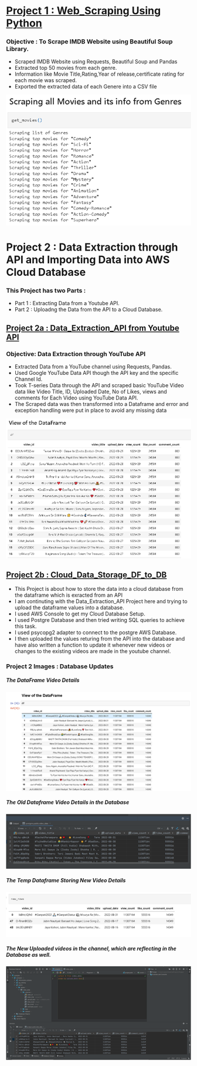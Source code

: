 # [Project 1 : Web_Scraping Using Python](https://github.com/sush-mita/Web_Scraping)
### Objective : To  Scrape IMDB Website using Beautiful Soup Library.
- Scraped IMDB Website using Requests, Beautiful Soup and Pandas
- Extracted top 50 movies from each genre.
- Information like Movie Title,Rating,Year of release,certificate rating for each movie was scraped.
- Exported the extracted data of each Genere into a CSV file

![](/images/web.PNG)

# Project 2 : Data Extraction through API and Importing Data into AWS Cloud Database 
### This Project has two Parts : 
- Part 1 : Extracting Data from a Youtube API. 
- Part 2 : Uploadng the Data from the API to a Cloud Database.

## [Project 2a : Data_Extraction_API from Youtube API](https://github.com/sush-mita/Youtube_Data_Extraction_Through_API)
### Objective: Data Extraction through YouTube API
- Extracted Data from a YouTube channel using Requests, Pandas.
- Used Google YouTube Data API though the API key and the specific Channel Id. 
- Took T-series Data through the API and scraped basic YouTube Video data like Video Title, ID, Uploaded Date, No of Likes, views and comments for Each Video using YouTube Data API.
- The Scraped data was then transformed into a Dataframe and error and exception handling were put in place to avoid any missing data

![](/images/you.PNG)

## [Project 2b : Cloud_Data_Storage_DF_to_DB](https://github.com/sush-mita/Cloud_Data_Storage_DF_to_DB)
- This Project is about how to store the data into a cloud database from the dataframe which is exracted from an API
- I am continuting with the Data_Extraction_API Project here and trying to upload the dataframe values into a database.
- I used AWS Console to get my Cloud Database Setup.
- I used Postgre Database and then tried writing SQL queries to achieve this task.
- I used psycopg2 adapter to connect to the postgre AWS Database.
- I then uploaded the values returing from the API into the database and have also written a function to update it whenever new videos or changes to the existing videos are made in the youtube channel.

### Project 2 Images : Database Updates 
##### The DataFrame Video Details

![](/images/df.PNG)

##### The Old Dataframe Video Details in the Database

![](/images/db.PNG)

##### The Temp Dataframe Storing New Video Details

![](/images/new_df.PNG)

##### The New Uploaded videos in the channel, which are reflecting in the Database as well.

![](/images/update_db.PNG)


